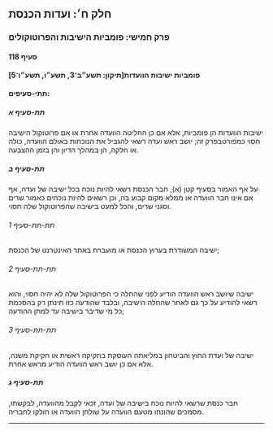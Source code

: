 ## חלק ח׳: ועדות הכנסת

### פרק חמישי: פומביות הישיבות והפרוטוקולים

#### סעיף 118

**פומביות ישיבות הוועדות[תיקון: תשע״ב־3, תשע״ו, תשע״ו־5]**



#### תתי-סעיפים:

##### תת-סעיף א

ישיבות הוועדות הן פומביות, אלא אם כן החליטה הוועדה אחרת או אם פרוטוקול הישיבה חסוי כמפורטבפרק זה; יושב ראש ועדה רשאי להגביל את הנוכחות באולם הוועדה, כולה או חלקה, הן במהלך הדיון והן בזמן ההצבעה.

##### תת-סעיף ב

על אף 
האמור בסעיף קטן (א), חבר הכנסת רשאי להיות נוכח בכל ישיבה של ועדה, אף אם 
אינו חבר הוועדה או ממלא מקום קבוע בה, וכן רשאים להיות נוכחים כאמור שרים 
וסגני שרים, והכל למעט בישיבה שהפרוטוקול שלה חסוי.

###### תת-תת-סעיף 1

ישיבה המשודרת בערוץ הכנסת או מועברת באתר האינטרנט של הכנסת;

###### תת-תת-סעיף 2

ישיבה 
שיושב ראש הוועדה הודיע לפני שהחלה כי הפרוטוקול שלה לא יהיה חסוי, והוא 
רשאי להודיע על כך גם לאחר שהחלה הישיבה, ובלבד שהודעה כזו תינתן רק בהסכמת
 כל מי שדיבר בישיבה עד למתן ההודעה;

###### תת-תת-סעיף 3

ישיבה של ועדת החוץ והביטחון במליאתה העוסקת בחקיקה ראשית או חקיקת משנה, אלא אם כן יושב ראש הוועדה הודיע מראש אחרת.

##### תת-סעיף ג

חבר כנסת שרשאי להיות נוכח בישיבה של ועדה, זכאי לקבל מהוועדה, לבקשתו, מסמכים שהונחו מטעם הוועדה על שולחן הוועדה או חולקו לחבריה.

----

